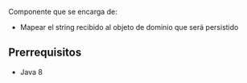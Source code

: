 Componente que se encarga de:

- Mapear el string recibido al objeto de dominio que será persistido 

## Prerrequisitos

- Java 8


